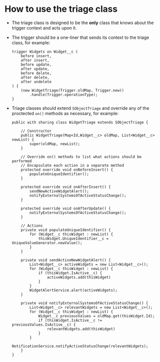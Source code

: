 # How to use the triage class

* The triage class is designed to be the **only** class that knows about the trigger context and acts upon it.

* The trigger should be a one-liner that sends its context to the triage class, for example:
    ```Apex
    trigger Widgets on Widget__c (
        before insert, 
        after insert, 
        before update, 
        after update, 
        before delete, 
        after delete, 
        after undelete
    ) {
        (new WidgetTriage(Trigger.oldMap, Trigger.new))
            .handle(Trigger.operationType);
    }
    ```
* Triage classes should extend `SObjectTriage` and override any of the proctected `on()` methods as necessary, for example:
    ```Apex
    public with sharing class WidgetTriage extends SObjectTriage {

        // Constructor
        public WidgetTriage(Map<Id,Widget__c> oldMap, List<Widget__c> newList) {
            super(oldMap, newList);
        }

        // Override on() methods to list what actions should be performed
        // Encapsulate each action in a separate method
        protected override void onBeforeInsert() {
            populateUniqueIdentifier();
        }

        protected override void onAfterInsert() {
            sendNewActiveWidgetAlert();
            notifyExternalSystemsOfActiveStatusChange();
        }

        protected override void onAfterUpdate() {
            notifyExternalSystemsOfActiveStatusChange();
        }

        // Actions
        private void populateUniqueIdentifier() {
            for (Widget__c thisWidget : newList) {
                thisWidget.UniqueIdentifier__c = UniqueValueGenerator.newValue();
            }
        }

        private void sendActiveNewWidgetAlert() {
            List<Widget__c> activeWidgets = new List<Widget__c>();
            for (Widget__c thisWidget : newList) {
                if (thisWidget.IsActive__c) {
                    activeWidgets.add(thisWidget)
                }
            }
            WidgetAlertService.alert(activeWidgets);
        }

        private void notifyExternalSystemsOfActiveStatusChange() {
            List<Widget__c> relevantWidgets = new List<Widget__c>();
            for (Widget__c thisWidget : newList) {
                Widget__c previousValues = oldMap.get(thisWidget.Id);
                if (thisWidget.IsActive__c != previousValues.IsActive__c) {
                    relevantWidgets.add(thisWidget)
                }
            }
            NotificationService.notifyActiveStatusChange(relevantWidgets);
        }
    }
    ```